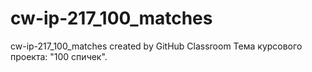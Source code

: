 # cw-ip-217_100_matches
cw-ip-217_100_matches created by GitHub Classroom
Тема курсового проекта: "100 спичек".
